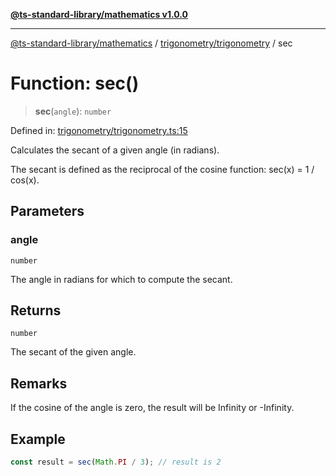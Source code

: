 [**@ts-standard-library/mathematics v1.0.0**](../../../README.md)

***

[@ts-standard-library/mathematics](../../../README.md) / [trigonometry/trigonometry](../README.md) / sec

# Function: sec()

> **sec**(`angle`): `number`

Defined in: [trigonometry/trigonometry.ts:15](https://github.com/gabaudette/ts-stdlib/blob/ea80ba1db09c741e99f8cb19e94e5a29b81b623b/packages/mathematics/src/trigonometry/trigonometry.ts#L15)

Calculates the secant of a given angle (in radians).

The secant is defined as the reciprocal of the cosine function: sec(x) = 1 / cos(x).

## Parameters

### angle

`number`

The angle in radians for which to compute the secant.

## Returns

`number`

The secant of the given angle.

## Remarks

If the cosine of the angle is zero, the result will be Infinity or -Infinity.

## Example

```ts
const result = sec(Math.PI / 3); // result is 2
```
